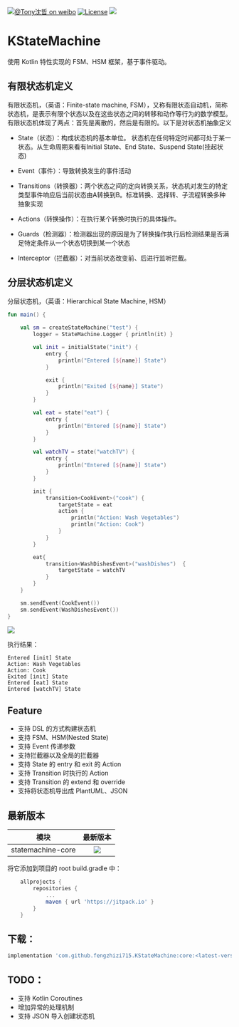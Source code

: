 [![@Tony沈哲 on weibo](https://img.shields.io/badge/weibo-%40Tony%E6%B2%88%E5%93%B2-blue.svg)](http://www.weibo.com/fengzhizi715)
[![License](https://img.shields.io/badge/license-Apache%202-lightgrey.svg)](https://www.apache.org/licenses/LICENSE-2.0.html)
[![](https://jitpack.io/v/fengzhizi715/KStateMachine.svg)](https://jitpack.io/#fengzhizi715/KStateMachine)

# KStateMachine

使用 Kotlin 特性实现的 FSM、HSM 框架，基于事件驱动。

## 有限状态机定义

有限状态机，（英语：Finite-state machine, FSM），又称有限状态自动机，简称状态机，是表示有限个状态以及在这些状态之间的转移和动作等行为的数学模型。有限状态机体现了两点：首先是离散的，然后是有限的。以下是对状态机抽象定义

* State（状态）：构成状态机的基本单位。 状态机在任何特定时间都可处于某一状态。从生命周期来看有Initial State、End State、Suspend State(挂起状态)

* Event（事件）：导致转换发生的事件活动

* Transitions（转换器）：两个状态之间的定向转换关系，状态机对发生的特定类型事件响应后当前状态由A转换到B。标准转换、选择转、子流程转换多种抽象实现

* Actions（转换操作）：在执行某个转换时执行的具体操作。

* Guards（检测器）：检测器出现的原因是为了转换操作执行后检测结果是否满足特定条件从一个状态切换到某一个状态

* Interceptor（拦截器）：对当前状态改变前、后进行监听拦截。

## 分层状态机定义

分层状态机，（英语：Hierarchical State Machine, HSM）

```kotlin
fun main() {
    
    val sm = createStateMachine("test") {
        logger = StateMachine.Logger { println(it) }

        val init = initialState("init") {
            entry {
                println("Entered [${name}] State")
            }

            exit {
                println("Exited [${name}] State")
            }
        }

        val eat = state("eat") {
            entry {
                println("Entered [${name}] State")
            }
        }

        val watchTV = state("watchTV") {
            entry {
                println("Entered [${name}] State")
            }
        }

        init {
            transition<CookEvent>("cook") {
                targetState = eat
                action {
                    println("Action: Wash Vegetables")
                    println("Action: Cook")
                }
            }
        }

        eat{
            transition<WashDishesEvent>("washDishes")  {
                targetState = watchTV
            }
        }
    }

    sm.sendEvent(CookEvent())
    sm.sendEvent(WashDishesEvent())
}
```

![](images/fsm.png)

执行结果：

```
Entered [init] State
Action: Wash Vegetables
Action: Cook
Exited [init] State
Entered [eat] State
Entered [watchTV] State
```

## Feature

* 支持 DSL 的方式构建状态机
* 支持 FSM、HSM(Nested State)
* 支持 Event 传递参数
* 支持拦截器以及全局的拦截器
* 支持 State 的 entry 和 exit 的 Action
* 支持 Transition 时执行的 Action
* 支持 Transition 的 extend 和 override
* 支持将状态机导出成 PlantUML、JSON

## 最新版本

模块|最新版本
---|:-------------:
statemachine-core|[![](https://jitpack.io/v/fengzhizi715/KStateMachine.svg)](https://jitpack.io/#fengzhizi715/KStateMachine)

将它添加到项目的 root build.gradle 中：

```groovy
	allprojects {
		repositories {
			...
			maven { url 'https://jitpack.io' }
		}
	}
```

## 下载：

```groovy
implementation 'com.github.fengzhizi715.KStateMachine:core:<latest-version>'
```

## TODO：

* 支持 Kotlin Coroutines
* 增加异常的处理机制
* 支持 JSON 导入创建状态机



